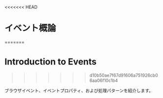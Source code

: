 <<<<<<< HEAD
# イベント概論
=======
# Introduction to Events
>>>>>>> d10b50ae7f67d91606a751926cb06aa06f10c1b4

ブラウザイベント、イベントプロパティ、および処理パターンを紹介します。

